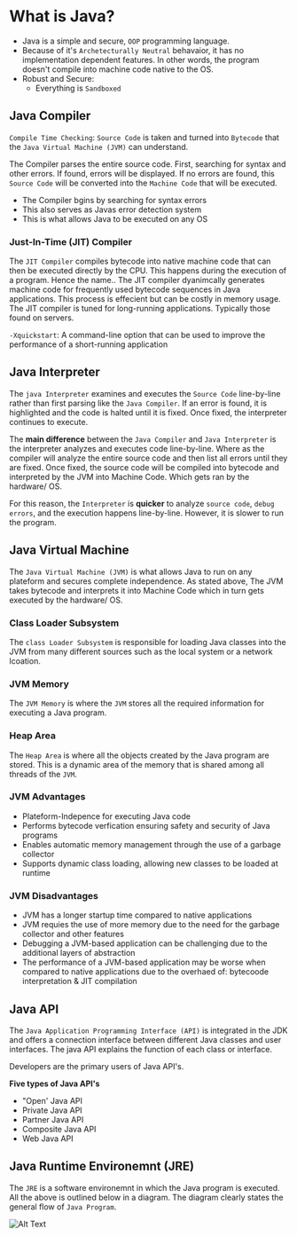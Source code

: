 # What is Java?
* Java is a simple and secure, `OOP` programming language.
* Because of it's `Archetecturally Neutral` behavaior, it has no implementation dependent features. In other words, the program doesn't compile into machine code native to the OS.
* Robust and Secure:
    * Everything is `Sandboxed`

## Java Compiler
`Compile Time Checking`: `Source Code` is taken and turned into `Bytecode` that the `Java Virtual Machine (JVM)` can understand.

The Compiler parses the entire source code. First, searching for syntax and other errors. If found, errors will be displayed. If no errors are found, this `Source Code` will be converted into the `Machine Code` that will be executed.

* The Compiler bgins by searching for syntax errors
* This also serves as Javas error detection system
* This is what allows Java to be executed on any OS

### Just-In-Time (JIT) Compiler
The `JIT Compiler` compiles bytecode into native machine code that can then be executed directly by the CPU. This happens during the execution of a program. Hence the name.. The JIT compiler dyanimcally generates machine code for frequently used bytecode sequences in Java applications. This process is effecient but can be costly in memory usage. The JIT compiler is tuned for long-running applications. Typically those found on servers.

`-Xquickstart`: A command-line option that can be used to improve the performance of a short-running application 

## Java Interpreter
The `java Interpreter` examines and executes the `Source Code` line-by-line rather than first parsing like the `Java Compiler`. If an error is found, it is highlighted and the code is halted until it is fixed. Once fixed, the interpreter continues to execute.

The **main difference** between the `Java Compiler` and `Java Interpreter` is the interpreter analyzes and executes code line-by-line. Where as the compiler will analyze the entire source code and then list all errors until they are fixed. Once fixed, the source code will be compiled into bytecode and interpreted by the JVM into Machine Code. Which gets ran by the hardware/ OS. 

For this reason, the `Interpreter` is **quicker** to analyze `source code`, `debug errors`, and the execution happens line-by-line. However, it is slower to run the program.

## Java Virtual Machine

The `Java Virtual Machine (JVM)` is what allows Java to run on any plateform and secures complete independence. As stated above, The JVM takes bytecode and interprets it into Machine Code which in turn gets executed by the hardware/ OS.

### Class Loader Subsystem
The `class Loader Subsystem` is responsible for loading Java classes into the JVM from many different sources such as the local system or a network lcoation.

### JVM Memory
The `JVM Memory` is where the `JVM` stores all the required information for executing a Java program.

### Heap Area
The `Heap Area` is where all the objects created by the Java program are stored. This is a dynamic area of the memory that is shared among all threads of the `JVM`.

### JVM Advantages
* Plateform-Indepence for executing Java code
* Performs bytecode verfication ensuring safety and security of Java programs
* Enables automatic memory management through the use of a garbage collector
* Supports dynamic class loading, allowing new classes to be loaded at runtime

### JVM Disadvantages
* JVM has a longer startup time compared to native applications
* JVM requies the use of more memory due to the need for the garbage collector and other features
* Debugging a JVM-based application can be challenging due to the additional layers of abstraction
* The performance of a JVM-based application may be worse when compared to native applications due to the overhaed of: bytecoode interpretation & JIT compilation


## Java API
The `Java Application Programming Interface (API)` is integrated in the JDK and offers a connection interface between different Java classes and user interfaces. The java API explains the function of each class or interface. 

Developers are the primary users of Java API's. 

**Five types of Java API's**
* "Open' Java API
* Private Java API
* Partner Java API
* Composite Java API
* Web Java API

## Java Runtime Environemnt (JRE)

The `JRE` is a software environemnt in which the Java program is executed. All the above is outlined below in a diagram. The diagram clearly states the general flow of `Java Program`.

![Alt Text](https://www.scientecheasy.com/wp-content/uploads/2021/03/java-runtime-environment-1.png "A title")
